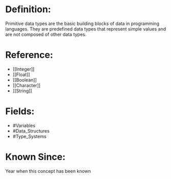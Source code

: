

# Definition:
Primitive data types are the basic building blocks of data in programming languages. They are predefined data types that represent simple values and are not composed of other data types.

# Reference:
- [[Integer]]
- [[Float]]
- [[Boolean]]
- [[Character]]
- [[String]]

# Fields: 
- #Variables
- #Data_Structures
- #Type_Systems

# Known Since:
Year when this concept has been known


